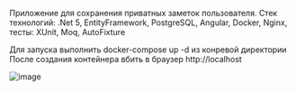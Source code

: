 Приложение для сохранения приватных заметок пользователя. Стек технологий: .Net 5, EntityFramework, PostgreSQL, Angular, Docker, Nginx, тесты: XUnit, Moq, AutoFixture

Для запуска выполнить docker-compose up -d из конревой директории
После создания контейнера вбить в браузер http://localhost

![image](https://user-images.githubusercontent.com/41327715/162734865-f48dc241-8c2d-46fd-8188-10d78501555a.png)

